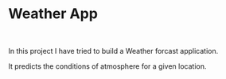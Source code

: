<h1>Weather App</h1>
<br>
<p>   In this project I have tried to build a Weather forcast application.</p> 
<p>It predicts the conditions of atmosphere for a given location.</p> 

